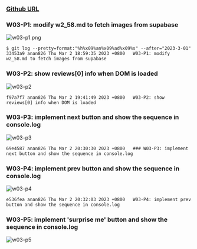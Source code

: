 ### [Github URL](https://github.com/anan826/1112-1N-js-demo-211410658.git)

### W03-P1: modify w2_58.md to fetch images from supabase

![w03-p1.png](https://slyliryvslfzxeqslixp.supabase.co/storage/v1/object/public/demo-58/md_1N_img/w03-p1.png)

```
$ git log --pretty=format:"%h%x09%an%x09%ad%x09%s" --after="2023-3-01"
33453a9 anan826 Thu Mar 2 18:59:35 2023 +0800   W03-P1: modify w2_58.md to fetch images from supabase
```

### W03-P2: show reviews[0] info when DOM is loaded

![w03-p2](https://slyliryvslfzxeqslixp.supabase.co/storage/v1/object/public/demo-58/md_1N_img/w03-p2.png)

```
f97a7f7 anan826 Thu Mar 2 19:41:49 2023 +0800   W03-P2: show reviews[0] info when DOM is loaded
```

### W03-P3: implement next button and show the sequence in console.log

![w03-p3](https://slyliryvslfzxeqslixp.supabase.co/storage/v1/object/public/demo-58/md_1N_img/w03-p3.png)

```
69e4587 anan826 Thu Mar 2 20:30:30 2023 +0800   ### W03-P3: implement next button and show the sequence in console.log
```

### W03-P4: implement prev button and show the sequence in console.log

![w03-p4](https://slyliryvslfzxeqslixp.supabase.co/storage/v1/object/public/demo-58/md_1N_img/w03-p4.png)

```
e536fea anan826 Thu Mar 2 20:32:03 2023 +0800   W03-P4: implement prev button and show the sequence in console.log
```

### W03-P5: implement 'surprise me' button and show the sequence in console.log

![w03-p5](https://slyliryvslfzxeqslixp.supabase.co/storage/v1/object/public/demo-58/md_1N_img/w03-p5.png)
